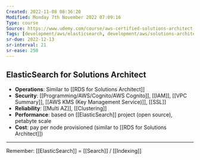 ```yaml
---
Created: 2022-11-08 08:36:20
Modified: Monday 7th November 2022 07:09:16
Type: course
Source: https://www.udemy.com/course/aws-certified-solutions-architect-associate-saa-c01/?xref=E0Aed11STH4LPUQvCz0GJFABTmM=
Tags: [development/aws/elasticsearch, development/aws/solutions-architect, development/database, review]
sr-due: 2022-12-13
sr-interval: 21
sr-ease: 250
---
```


## ElasticSearch for Solutions Architect

- **Operations**: Similar to [[RDS for Solutions Architect]]
- **Security**: [[Programming/AWS/Cognito/AWS Cognito]], [[IAM]], [[VPC Summary]], [[AWS KMS (Key Management Service)]], [[SSL]]
- **Reliability**: [[Multi AZ]], [[Clustering]]
- **Performance**: based on [[ElasticSearch]] project (open source), petabyte scale
- **Cost**: pay per node provisioned (similar to [[RDS for Solutions Architect]])

---

Remember: [[ElasticSearch]] = [[Search]] / [[Indexing]]